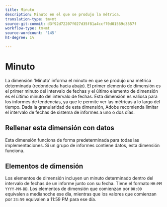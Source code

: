 ```yaml
---
title: Minuto
description: Minuto en el que se produjo la métrica.
translation-type: tm+mt
source-git-commit: d3f92d72207f027d35f81a4ccf70d01569c3557f
workflow-type: tm+mt
source-wordcount: '145'
ht-degree: 1%

---
```



# Minuto

La dimensión &#39;Minuto&#39; informa el minuto en que se produjo una métrica determinada (redondeada hacia abajo). El primer elemento de dimensión es el primer minuto del intervalo de fechas y el último elemento de dimensión es el último minuto del intervalo de fechas. Esta dimensión es valiosa para los informes de tendencias, ya que le permite ver las métricas a lo largo del tiempo. Dada la granularidad de esta dimensión, Adobe recomienda limitar el intervalo de fechas de sistema de informes a uno o dos días.

## Rellenar esta dimensión con datos

Esta dimensión funciona de forma predeterminada para todas las implementaciones. Si un grupo de informes contiene datos, esta dimensión funciona.

## Elementos de dimensión

Los elementos de dimensión incluyen un minuto determinado dentro del intervalo de fechas de un informe junto con su fecha. Tiene el formato `HH:MM YYYY-MM-DD`. Los elementos de dimensión que comienzan por `00:00` equivalen a medianoche ese día, mientras que los valores que comienzan por `23:59` equivalen a 11:59 PM para ese día.
